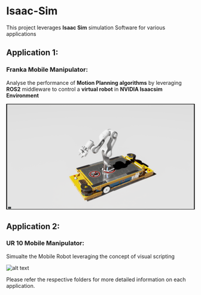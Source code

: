 # Isaac-Sim

This project leverages **Isaac Sim** simulation Software for various applications

## Application 1:
### Franka Mobile Manipulator:

Analyse the performance of **Motion Planning algorithms** by leveraging **ROS2** middleware to control a **virtual robot** in  **NVIDIA Isaacsim Environment**

![alt text](<Franka_Robot/images/Franka_Mobile_manipulator.png>)


## Application 2:

### UR 10 Mobile Manipulator: 

Simualte the Mobile Robot leveraging the concept of visual scripting

![alt text](<Mobile_Manipulator/images/capture.2024-08-26 13.29.50.png>)

Please refer the respective folders for more detailed information on each application.
